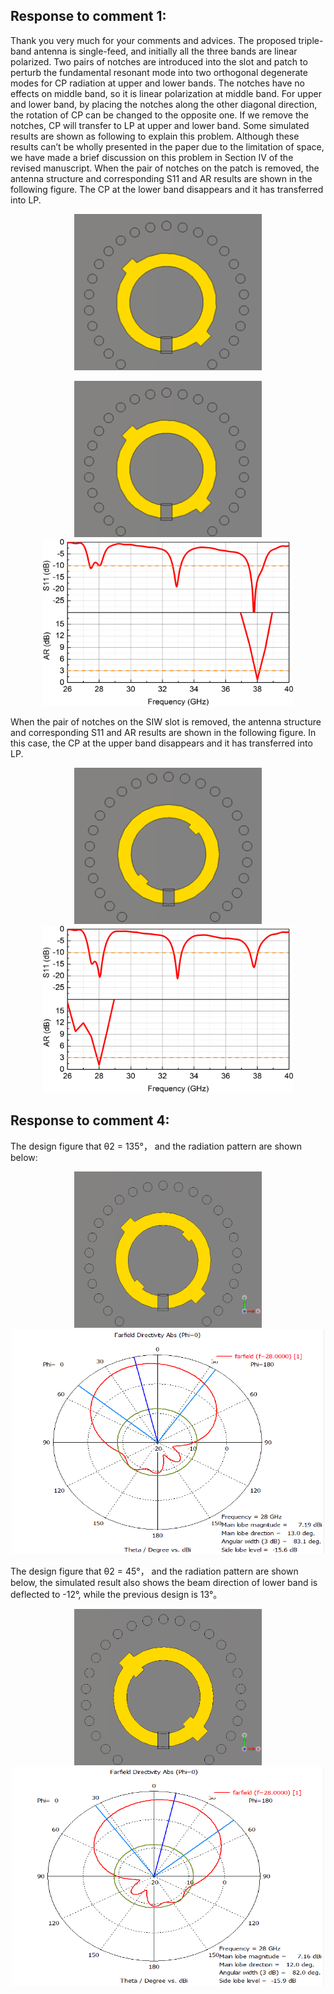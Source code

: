## Response to comment 1:

Thank you very much for your comments and advices. The proposed triple-band antenna is single-feed, and initially all the three bands are linear polarized. Two pairs of notches are introduced into the slot and patch to perturb the fundamental resonant mode into two orthogonal degenerate modes for CP radiation at upper and lower bands. The notches have no effects on middle band, so it is linear polarization at middle band. For upper and lower band, by placing the notches along the other diagonal direction, the rotation of CP can be changed to the opposite one. If we remove the notches, CP will transfer to LP at upper and lower band. Some simulated results are shown as following to explain this problem. Although these results can’t be wholly presented in the paper due to the limitation of space, we have made a brief discussion on this problem in Section IV of the revised manuscript. When the pair of notches on the patch is removed, the antenna structure and corresponding S11 and AR results are shown in the following figure. The CP at the lower band disappears and it has transferred into LP. <div align=center><img src="https://github.com/dannychk/A-Millimeter-Wave-Triple-band-SIW-Antenna-with-Dual-sense-Circular-Polarization/blob/master/Response to Reviewer 2/Lower_LP_RD.png" width="300" height="250" /></div>

<div align=center><img src="https://github.com/dannychk/A-Millimeter-Wave-Triple-band-SIW-Antenna-with-Dual-sense-Circular-Polarization/blob/master/Response to Reviewer 2/Lower_LP_RD.png" width="300" height="250" /></div>

<div align=center><img src="https://github.com/dannychk/A-Millimeter-Wave-Triple-band-SIW-Antenna-with-Dual-sense-Circular-Polarization/blob/master/Response to Reviewer 2/Lower_LP.png" width="400" height="267" /></div>

When the pair of notches on the SIW slot is removed, the antenna structure and corresponding S11 and AR results are shown in the following figure. In this case, the CP at the upper band disappears and it has transferred into LP.

<div align=center><img src="https://github.com/dannychk/A-Millimeter-Wave-Triple-band-SIW-Antenna-with-Dual-sense-Circular-Polarization/blob/master/Response to Reviewer 2/Upper_LP_RD.png" width="300" height="250" /></div>

<div align=center><img src="https://github.com/dannychk/A-Millimeter-Wave-Triple-band-SIW-Antenna-with-Dual-sense-Circular-Polarization/blob/master/Response to Reviewer 2/Upper_LP.png" width="400" height="267" /></div>


## Response to comment 4:

The design figure that θ2 = 135°， and the radiation pattern are shown below: 
<div align=center><img src="https://github.com/dannychk/A-Millimeter-Wave-Triple-band-SIW-Antenna-with-Dual-sense-Circular-Polarization/blob/master/Response to Reviewer 2/28R_38L.png" width="300" height="250" /></div>

<div align=center><img src="https://github.com/dannychk/A-Millimeter-Wave-Triple-band-SIW-Antenna-with-Dual-sense-Circular-Polarization/blob/master/Response to Reviewer 2/28R_38L-dir.png" width="500" height="359" /></div>

The design figure that θ2 = 45°， and the radiation pattern are shown below, the simulated result also shows the beam direction of lower band is deflected to -12°, while the previous design is 13°。

<div align=center><img src="https://github.com/dannychk/A-Millimeter-Wave-Triple-band-SIW-Antenna-with-Dual-sense-Circular-Polarization/blob/master/Response to Reviewer 2/28L_38L.png" width="300" height="250" /></div>

<div align=center><img src="https://github.com/dannychk/A-Millimeter-Wave-Triple-band-SIW-Antenna-with-Dual-sense-Circular-Polarization/blob/master/Response to Reviewer 2/28L_38L-dir.png" width="500" height="350" /></div>

